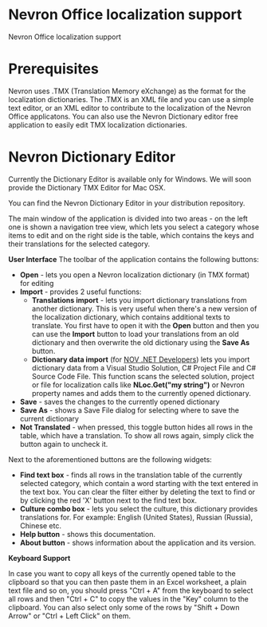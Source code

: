 # Nevron Office localization support
Nevron Office localization support
# Prerequisites
Nevron uses .TMX (Translation Memory eXchange) as the format for the localization dictionaries. The .TMX is an XML file and you can use a simple text editor, or an XML editor to contribute to the localization of the Nevron Office applicatons. You can also use the Nevron Dictionary editor free application to easily edit TMX localization dictionaries.

# Nevron Dictionary Editor
Currently the Dictionary Editor is available only for Windows. We will soon provide the Dictionary TMX Editor for Mac OSX.

You can find the Nevron Dictionary Editor in your distribution repository.

The main window of the application is divided into two areas - on the left one is shown a navigation tree view, which lets you select a category whose items to edit and on the right side is the table, which contains the keys and their translations for the selected category.

<b>User Interface</b>
The toolbar of the application contains the following buttons:
<ul>
  <li><b>Open</b> - lets you open a Nevron localization dictionary (in TMX format) for editing</li>
  <li><b>Import</b> - provides 2 useful functions:
  <ul>
    <li><b>Translations import</b> - lets you import dictionary translations from another dictionary. This is very useful when there's a new version of the localization dictionary, which contains additional texts to translate. You first have to open it with the <b>Open</b> button and then you can use the <b>Import</b> button to load your translations from an old dictionary and then overwrite the old dictionary using the <b>Save As</b> button.</li>
    <li><b>Dictionary data import</b> (for <a href="https://www.nevron.com/products-open-vision.aspx">NOV .NET Developers</a>) lets you import dictionary data from a Visual Studio Solution, C# Project File and C# Source Code File. This function scans the selected solution, project or file for localization calls like <b>NLoc.Get("my string")</b> or Nevron property names and adds them to the currently opened dictionary.</li>
   </ul>
  </li>
  <li><b>Save</b> - saves the changes to the currently opened dictionary</li>
  <li><b>Save As</b> - shows a Save File dialog for selecting where to save the current dictionary</li>
  <li><b>Not Translated</b> - when pressed, this toggle button hides all rows in the table, which have a translation. To show all rows again, simply click the button again to uncheck it.</li>
   </ul>
    <p>
        Next to the aforementioned buttons are the following widgets:
    </p>
    <ul>
        <li><b>Find text box</b> - finds all rows in the translation table of the currently selected category,
            which contain a word starting with the text entered in the text box. You can clear the filter either
            by deleting the text to find or by clicking the red 'X' button next to the find text box.
        </li>
        <li>
            <b>Culture combo box</b> - lets you select the culture, this dictionary provides translations for. For
            example: English (United States), Russian (Russia), Chinese etc.
        </li>
        <li><b>Help button</b> - shows this documentation.</li>
        <li><b>About button</b> - shows information about the application and its version.</li>
    </ul>

<b>Keyboard Support</b>

In case you want to copy all keys of the currently opened table to the clipboard so that you can then paste
        them in an Excel worksheet, a plain text file and so on, you should press "Ctrl + A" from the keyboard to select
        all rows and then "Ctrl + C" to copy the values in the "Key" column to the clipboard. You can also select only
        some of the rows by "Shift + Down Arrow" or "Ctrl + Left Click" on them.
